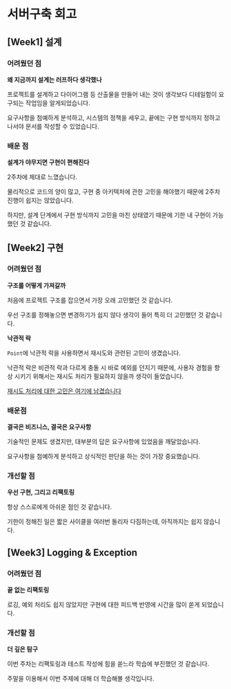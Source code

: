 # 서버구축 회고

## [Week1] 설계

### 어려웠던 점
**왜 지금까지 설계는 러프하다 생각했나**

프로젝트를 설계하고 다이어그램 등 산출물을 만들어 내는 것이 생각보다 디테일함이 요구되는 작업임을 알게되었습니다.

요구사항을 첨예하게 분석하고, 시스템의 정책을 세우고, 끝에는 구현 방식까지 정하고 나서야 문서를 작성할 수 있었습니다.


### 배운 점
**설계가 야무지면 구현이 편해진다**

2주차에 제대로 느꼈습니다.

물리적으로 코드의 양이 많고, 구현 중 아키텍처에 관한 고민을 해야했기 때문에 2주차 진행이 쉽지는 않았습니다.

하지만, 설계 단계에서 구현 방식까지 고민을 마친 상태였기 때문에 기한 내 구현이 가능했던 것 같습니다.

## [Week2] 구현

### 어려웠던 점
**구조를 어떻게 가져갈까**

처음에 프로젝트 구조를 잡으면서 가장 오래 고민했던 것 같습니다.

우선 구조를 정해놓으면 변경하기가 쉽지 않다 생각이 들어 특히 더 고민했던 것 같습니다.


**낙관적 락**

`Point`에 낙관적 락을 사용하면서 재시도와 관련된 고민이 생겼습니다.

낙관적 락은 비관적 락과 다르게 충돌 시 바로 예외를 던지기 때문에, 사용자 경험을 향상 시키기 위해서는 재시도 처리가 필요하지 않을까 생각이 들었습니다.

[재시도 처리에 대한 고민은 여기에 남겼습니다](../5.%20WIL/WIL04.md)

### 배운점
**결국은 비즈니스, 결국은 요구사항**

기술적인 문제도 생겼지만, 대부분의 답은 요구사항에 있었음을 깨달았습니다.

요구사항을 첨예하게 분석하고 상식적인 판단을 하는 것이 가장 중요했습니다.

### 개선할 점
**우선 구현, 그리고 리팩토링**

항상 스스로에게 아쉬운 점인 것 같습니다.

기한이 정해진 일은 짧은 사이클을 여러번 돌리자 다짐하는데, 아직까지는 쉽지 않습니다.

## [Week3] Logging & Exception

### 어려웠던 점
**끝 없는 리팩토링**

로깅, 예외 처리도 쉽지 않았지만 구현에 대한 피드백 반영에 시간을 많이 쏟게 되었습니다.

### 개선할 점
**더 깊은 탐구** 

이번 주차는 리팩토링과 테스트 작성에 힘을 쏟느라 학습에 부진했던 것 같습니다.

주말을 이용해서 이번 주제에 대해 더 학습해볼 생각입니다.

